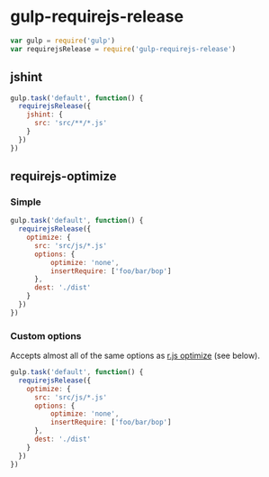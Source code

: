 # gulp-requirejs-release

```js
var gulp = require('gulp')
var requirejsRelease = require('gulp-requirejs-release')
```

## jshint

```js
gulp.task('default', function() {
  requirejsRelease({
    jshint: {
      src: 'src/**/*.js'
    }
  })
})
```

## requirejs-optimize

### Simple

```js
gulp.task('default', function() {
  requirejsRelease({
    optimize: {
      src: 'src/js/*.js'
      options: {
          optimize: 'none',
          insertRequire: ['foo/bar/bop']
      },
      dest: './dist'
    }
  })
})
```

### Custom options

Accepts almost all of the same options as [r.js optimize](https://github.com/requirejs/r.js/blob/master/build/example.build.js) (see below).

```js
gulp.task('default', function() {
  requirejsRelease({
    optimize: {
      src: 'src/js/*.js'
      options: {
          optimize: 'none',
          insertRequire: ['foo/bar/bop']
      },
      dest: './dist'
    }
  })
})
```